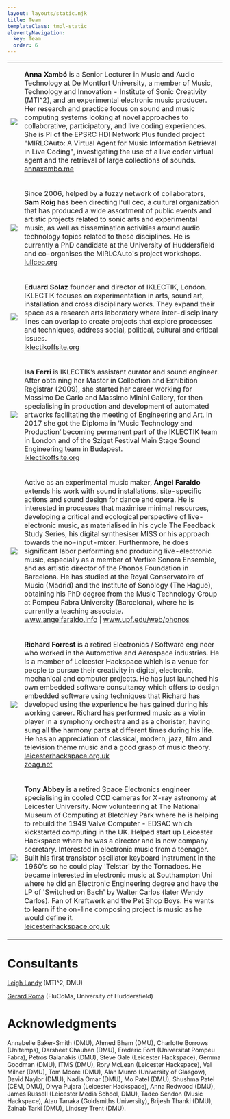```yaml
---
layout: layouts/static.njk
title: Team
templateClass: tmpl-static
eleventyNavigation:
  key: Team
  order: 6
---
```


  <table id="table-team">
  <tr class="table-row">
  <td class="table-cell-left"><img src="../../img/Anna-Xambo-256x256px.jpg" class="responsive2" /></td>
  <td class="table-cell-right">
  <p><strong>Anna Xambó</strong> is a Senior Lecturer in Music and Audio Technology at De Montfort University, a member of Music, Technology and Innovation - Institute of Sonic Creativity (MTI^2), and an experimental electronic music producer. Her research and practice focus on sound and music computing systems looking at novel approaches to collaborative, participatory, and live coding experiences. She is PI of the EPSRC HDI Network Plus funded project "MIRLCAuto: A Virtual Agent for Music Information Retrieval in Live Coding", investigating the use of a live coder virtual agent and the retrieval of large collections of sounds. <br />
   <a href="http://annaxambo.me/">annaxambo.me</a></p>
  </td>
  </tr>
  
  <tr>
    <td class="table-cell-left"><img src="../../img/Sam-Roig-256x256px.jpg" class="responsive2" /></td>
    <td class="table-cell-right">
    <p>Since 2006, helped by a fuzzy network of collaborators, <strong>Sam Roig</strong> has been directing l'ull cec, a cultural organization that has produced a wide assortment of public events and artistic projects related to sonic arts and experimental music, as well as dissemination activities around audio technology topics related to these disciplines. He is currently a PhD candidate at the University of Huddersfield and co-organises the MIRLCAuto's project workshops. 
    <br />
   <a href="https://lullcec.org/">lullcec.org</a></p>
    </td>
    </tr>
    <tr>
    <td class="table-cell-left"><img src="../../img/Eduard-Solaz-256x256px.jpg" class="responsive2" /></td>
    <td class="table-cell-right">
    <p><strong>Eduard Solaz</strong> founder and director of IKLECTIK, London. IKLECTIK focuses on experimentation in arts, sound art, installation and cross disciplinary works. They expand their space as a research arts laboratory where inter-disciplinary lines can overlap to create projects that explore processes and techniques, address social, political, cultural and critical issues.<br />
   <a href="http://iklectikoffsite.org/">iklectikoffsite.org</a></p>
    </td>
    </tr>
    <tr>
    <td class="table-cell-left"><img src="../../img/Isa-Ferri-256x256px.jpg" class="responsive2" /></td>
    <td class="table-cell-right">
    <p><strong>Isa Ferri</strong> is IKLECTIK’s assistant curator and sound engineer. After obtaining her Master in Collection and Exhibition Registrar (2009), she started her career working for Massimo De Carlo and Massimo Minini Gallery, for then specialising in production and development of automated artworks facilitating the meeting of Engineering and Art. In 2017 she got the Diploma in ‘Music Technology and Production‘ becoming permanent part of the IKLECTIK team in London and of the Sziget Festival Main Stage Sound Engineering team in Budapest.<br />
   <a href="http://iklectikoffsite.org/">iklectikoffsite.org</a></p>
    </td>
    </tr>
    <tr>
    <td class="table-cell-left"><img src="../../img/Angel-Faraldo-2-256x256px.jpg" class="responsive2" /></td>
    <td class="table-cell-right">
    <p>Active as an experimental music maker, <strong>Ángel Faraldo</strong> extends his work with sound installations, site-specific actions and sound design for dance and opera. He is interested in processes that maximise minimal resources, developing a critical and ecological perspective of live-electronic music, as materialised in his cycle The Feedback Study Series, his digital synthesiser MISS or his approach towards the no-input-mixer. Furthermore, he does significant labor performing and producing live-electronic music, especially as a member of Vertixe Sonora Ensemble, and as artistic director of the Phonos Foundation in Barcelona. He has studied at the Royal Conservatoire of Music (Madrid) and the Institute of Sonology (The Hague), obtaining his PhD degree from the Music Technology Group at Pompeu Fabra University (Barcelona), where he is currently a teaching associate.
    <br />
   <a href="https://www.angelfaraldo.info/">www.angelfaraldo.info</a> | <a href="https://www.upf.edu/web/phonos">www.upf.edu/web/phonos</a></p>
    </td>
    </tr>     
    <tr>
    <td class="table-cell-left"><img src="../../img/Richard-Forrest-256x256px.jpg" class="responsive2" /></td>
    <td class="table-cell-right">
    <p><strong>Richard Forrest</strong> is a retired Electronics / Software engineer who worked in the Automotive and Aerospace industries. He is a member of Leicester Hackspace which is a venue for people to pursue their creativity in digital, electronic, mechanical and computer projects. He has just launched his own embedded software consultancy which offers to design embedded software using techniques that Richard has developed using the experience he has gained during his working career. Richard has performed music as a violin player in a symphony orchestra and as a chorister, having sung all the harmony parts at different times during his life. He has an appreciation of classical, modern, jazz, film and television theme music and a good grasp of music theory.   <br />
   <a href="https://leicesterhackspace.org.uk/">leicesterhackspace.org.uk</a><br /><a href="http://zoag.net/">zoag.net</a></p>
    </td>
    </tr> 
    <td class="table-cell-left"><img src="../../img/Tony-Abbey-256x256px.jpg" class="responsive2" /></td>
    <td class="table-cell-right">
    <p><strong>Tony Abbey</strong> is a retired Space Electronics engineer specialising in cooled CCD cameras for X-ray astronomy at Leicester University. Now volunteering at The National Museum of Computing at Bletchley Park where he is helping to rebuild the 1949 Valve Computer - EDSAC which kickstarted computing in the UK. Helped start up Leicester Hackspace where he was a director and is now company secretary. Interested in electronic music from a teenager. Built his first transistor oscillator keyboard instrument in the 1960's so he could play 'Telstar' by the Tornadoes. He became interested in electronic music at Southampton Uni where he did an Electronic Engineering degree and have the LP of 'Switched on Bach' by Walter Carlos (later Wendy Carlos). Fan of Kraftwerk and the Pet Shop Boys. He wants to learn if the on-line composing project is music as he would define it.<br />
   <a href="https://leicesterhackspace.org.uk/">leicesterhackspace.org.uk</a></p>
    </td>
    </tr>        
  </table>

<h1>Consultants</h1>

<p><a href="https://www.dmu.ac.uk/about-dmu/academic-staff/technology/leigh-landy/leigh-landy.aspx">Leigh Landy</a> (MTI^2, DMU)</p>
<p><a href="https://g-roma.github.io/">Gerard Roma</a> (FluCoMa, University of Huddersfield)</p>

<h1>Acknowledgments</h1>

<p>Annabelle Baker-Smith (DMU), Ahmed Bham (DMU), Charlotte Borrows (Unitemps), Darsheet Chauhan (DMU), Frederic Font (Universitat Pompeu Fabra), Petros Galanakis (DMU), Steve Gale (Leicester Hackspace), Gemma Goodman (DMU), ITMS (DMU), Rory McLean (Leicester Hackspace), Val Milner (DMU), Tom Moore (DMU), Alan Munro (University of Glasgow), David Naylor (DMU), Nadia Omar (DMU), Mo Patel (DMU), Shushma Patel (CEM, DMU), Divya Pujara (Leicester Hackspace), Anna Redwood (DMU), James Russell (Leicester Media School, DMU), Tadeo Sendon (Music Hackspace), Atau Tanaka (Goldsmiths University), Brijesh Thanki (DMU), Zainab Tarki (DMU), Lindsey Trent (DMU).</p>
